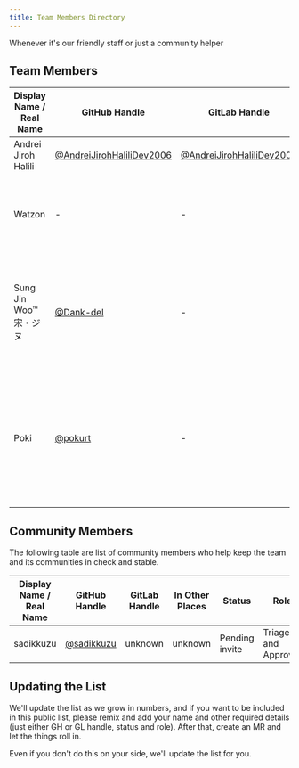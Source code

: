 ```yaml
---
title: Team Members Directory
---
```


Whenever it's our friendly staff or just a community helper

## Team Members

 Display Name / Real Name | GitHub Handle | GitLab Handle | In Other Places | Status | Role |
| ------------------------ | ------------- | ------------- | --------------- | ------ | ---- |
| Andrei Jiroh Halili | [@AndreiJirohHaliliDev2006](https://github.com/AndreiJirohHaliliDev2006) | [@AndreiJirohHaliliDev2006](https://gitlab.com/AndreiJirohHaliliDev2006) | soon | Active | Founder and Team Lead |
| Watzon | - | - | [Telegram](https://t.me/watzon) | Busy, Do Not Disturb | Federation Admin and Telegram Community Hub Network Moderator
| Sung Jin Woo™ 宋・ジヌ | [@Dank-del](https://github.com/Dank-del) | - | [Telegram](https://t.me/Dank_As_Fuck) | Busy, Do Not Disturb | Project Maintainer at GitGram / Federation Admin and Telegram Community Hub Moderator |
| Poki | [@pokurt](https://github.com/pokurt) | - | [Telegram](https://t.me/pokurt) | Active / Busy, Do Not Distrub | Creator of GitGram and an Epic Maintainer / Federation Admin and Telegram Community Hub Moderator

## Community Members

The following table are list of community members who help keep the team and its communities in check and stable.

| Display Name / Real Name | GitHub Handle | GitLab Handle | In Other Places | Status | Role |
| ------------------------ | ------------- | ------------- | --------------- | ------ | ---- |
| sadikkuzu | [@sadikkuzu](https://github.com/sadikkuzu) | unknown | unknown | Pending invite | Triager and Approver |

## Updating the List

We'll update the list as we grow in numbers, and if you want to be included in this public list, please remix and add your name and other required details (just either GH or GL handle, status and role). After that, create an MR and let the things roll in.

Even if you don't do this on your side, we'll update the list for you.
